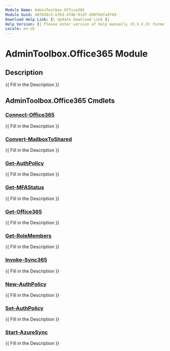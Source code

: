 ```yaml
---
Module Name: AdminToolbox.Office365
Module Guid: 40f830c5-e7b3-4f46-91df-d9076bfa9749
Download Help Link: {{ Update Download Link }}
Help Version: {{ Please enter version of help manually (X.X.X.X) format }}
Locale: en-US
---
```


# AdminToolbox.Office365 Module
## Description
{{ Fill in the Description }}

## AdminToolbox.Office365 Cmdlets
### [Connect-Office365](Connect-Office365.md)
{{ Fill in the Description }}

### [Convert-MailboxToShared](Convert-MailboxToShared.md)
{{ Fill in the Description }}

### [Get-AuthPolicy](Get-AuthPolicy.md)
{{ Fill in the Description }}

### [Get-MFAStatus](Get-MFAStatus.md)
{{ Fill in the Description }}

### [Get-Office365](Get-Office365.md)
{{ Fill in the Description }}

### [Get-RoleMembers](Get-RoleMembers.md)
{{ Fill in the Description }}

### [Invoke-Sync365](Invoke-Sync365.md)
{{ Fill in the Description }}

### [New-AuthPolicy](New-AuthPolicy.md)
{{ Fill in the Description }}

### [Set-AuthPolicy](Set-AuthPolicy.md)
{{ Fill in the Description }}

### [Start-AzureSync](Start-AzureSync.md)
{{ Fill in the Description }}

